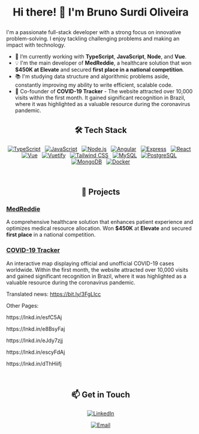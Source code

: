 # <p align='center'>Hi there! 👋 I'm Bruno Surdi Oliveira</p>

I'm a passionate full-stack developer with a strong focus on innovative problem-solving. I enjoy tackling challenging problems and making an impact with technology.

- 🌱 I’m currently working with **TypeScript**, **JavaScript**, **Node**, and **Vue**.
- 💡 I'm the main developer of **MedReddie**, a healthcare solution that won **$450K at Elevate** and secured **first place in a national competition**.
- 📚 I'm studying data structure and algorithmic problems aside, constantly improving my ability to write efficient, scalable code.
- 🚀 Co-founder of **COVID-19 Tracker** - The website attracted over 10,000 visits within the first month. It gained significant recognition in Brazil, where it was highlighted as a valuable resource during the coronavirus pandemic.
  <br>

## <p align='center'> 🛠️ Tech Stack</p>

<p align='center'>
  <a href="https://www.typescriptlang.org/"><img src="https://img.shields.io/badge/-TypeScript-3178C6?logo=typescript&logoColor=white" alt="TypeScript"></a>
  &nbsp;
  <a href="https://developer.mozilla.org/en-US/docs/Web/JavaScript"><img src="https://img.shields.io/badge/-JavaScript-F7DF1E?logo=javascript&logoColor=black" alt="JavaScript"></a>
  &nbsp;
  <a href="https://nodejs.org/en"><img src="https://img.shields.io/badge/-Node.js-339933?logo=node.js&logoColor=white" alt="Node.js"></a>
  &nbsp;
  <a href="https://angular.io/"><img src="https://img.shields.io/badge/-Angular-E23237?logo=angular&logoColor=white" alt="Angular"></a>
  &nbsp;
  <a href="https://expressjs.com/"><img src="https://img.shields.io/badge/-Express-000000?logo=express&logoColor=white" alt="Express"></a>
  &nbsp;
  <a href="https://react.dev/"><img src="https://img.shields.io/badge/-React-61DAFB?logo=react&logoColor=black" alt="React"></a>
  &nbsp;
  <a href="https://vuejs.org/"><img src="https://img.shields.io/badge/-Vue-4FC08D?logo=vue.js&logoColor=white" alt="Vue"></a>
  &nbsp;
  <a href="https://vuetifyjs.com/"><img src="https://img.shields.io/badge/-Vuetify-1867C0?logo=vuetify&logoColor=white" alt="Vuetify"></a>
  &nbsp;
  <a href="https://tailwindcss.com/"><img src="https://img.shields.io/badge/-Tailwind%20CSS-06B6D4?logo=tailwindcss&logoColor=white" alt="Tailwind CSS"></a>
  &nbsp;
  <a href="https://www.mysql.com/"><img src="https://img.shields.io/badge/-MySQL-4479A1?logo=mysql&logoColor=white" alt="MySQL"></a>
  &nbsp;
  <a href="https://www.postgresql.org/"><img src="https://img.shields.io/badge/-PostgreSQL-4169E1?logo=postgresql&logoColor=white" alt="PostgreSQL"></a>
  &nbsp;
  <a href="https://www.mongodb.com/"><img src="https://img.shields.io/badge/-MongoDB-47A248?logo=mongodb&logoColor=white" alt="MongoDB"></a>
  &nbsp;
  <a href="https://www.docker.com/"><img src="https://img.shields.io/badge/-Docker-2496ED?logo=docker&logoColor=white" alt="Docker"></a>
</p>
<br>

## <p align='center'> 🚀 Projects </p>

### [MedReddie](https://medreddie.com/)
A comprehensive healthcare solution that enhances patient experience and optimizes medical resource allocation. Won **$450K** at **Elevate** and secured **first place** in a national competition.

### [COVID-19 Tracker](https://github.com/luansievers/COVID-19-APP)
An interactive map displaying official and unofficial COVID-19 cases worldwide. Within the first month, the website attracted over 10,000 visits and gained significant recognition in Brazil, where it was highlighted as a valuable resource during the coronavirus pandemic.

Translated news: https://bit.ly/3FgLlcc

Other Pages:
<p>https://lnkd.in/esfC5Aj</p>
<p>https://lnkd.in/e8BsyFaj</p>
<p>https://lnkd.in/eJdy7zjj</p>
<p>https://lnkd.in/escyFdAj</p>
<p>https://lnkd.in/dThHiifj</p>
<br>

## <p align='center'>📫 Get in Touch </p>
<p align='center'>
  <a href="https://www.linkedin.com/in/bruno-surdi-oliveira/" target="_blank">
    <img src="https://img.shields.io/badge/-LinkedIn-0A66C2?logo=linkedin&logoColor=white" alt="LinkedIn">
  </a>
</p>
<p align='center'>
  <a href="mailto:bruno.surdi.oliveira@gmail.com">
    <img src="https://img.shields.io/badge/-Email-D14836?logo=gmail&logoColor=white" alt="Email">
  </a>
</p>
